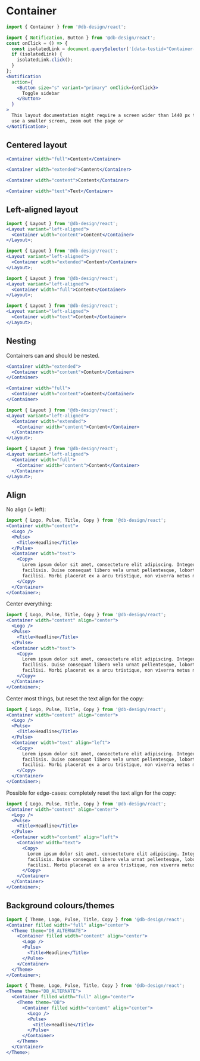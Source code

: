 # Container

```js
import { Container } from '@db-design/react';
```

```jsx noeditor
import { Notification, Button } from '@db-design/react';
const onClick = () => {
  const isolatedLink = document.querySelector('[data-testid="Container-isolate-button"]');
  if (isolatedLink) {
    isolatedLink.click();
  }
};
<Notification
  action={
    <Button size="s" variant="primary" onClick={onClick}>
      Toggle sidebar
    </Button>
  }
>
  This layout documentation might require a screen wider than 1440 px to show the examples. If you
  use a smaller screen, zoom out the page or
</Notification>;
```

<style>
  main {
    margin-right: 96px !important;
    box-sizing: border-box;
    max-width: calc(100% - 2 * 96px) !important;
  }

  main [class^='rsg--preview-'] {
    border-radius: 0 !important;
    padding: 16px 0 !important;
  }
</style>

## Centered layout

```jsx
<Container width="full">Content</Container>
```

```jsx
<Container width="extended">Content</Container>
```

```jsx
<Container width="content">Content</Container>
```

```jsx
<Container width="text">Text</Container>
```

## Left-aligned layout

```jsx
import { Layout } from '@db-design/react';
<Layout variant="left-aligned">
  <Container width="content">Content</Container>
</Layout>;
```

```jsx
import { Layout } from '@db-design/react';
<Layout variant="left-aligned">
  <Container width="extended">Content</Container>
</Layout>;
```

```jsx
import { Layout } from '@db-design/react';
<Layout variant="left-aligned">
  <Container width="full">Content</Container>
</Layout>;
```

```jsx
import { Layout } from '@db-design/react';
<Layout variant="left-aligned">
  <Container width="text">Content</Container>
</Layout>;
```

## Nesting

Containers can and should be nested.

```jsx
<Container width="extended">
  <Container width="content">Content</Container>
</Container>
```

```jsx
<Container width="full">
  <Container width="content">Content</Container>
</Container>
```

```jsx
import { Layout } from '@db-design/react';
<Layout variant="left-aligned">
  <Container width="extended">
    <Container width="content">Content</Container>
  </Container>
</Layout>;
```

```jsx
import { Layout } from '@db-design/react';
<Layout variant="left-aligned">
  <Container width="full">
    <Container width="content">Content</Container>
  </Container>
</Layout>;
```

## Align

No align (= left):

```jsx
import { Logo, Pulse, Title, Copy } from '@db-design/react';
<Container width="content">
  <Logo />
  <Pulse>
    <Title>Headline</Title>
  </Pulse>
  <Container width="text">
    <Copy>
      Lorem ipsum dolor sit amet, consecteture elit adipiscing. Integer ac urna hendrerit nisl
      facilisis. Duise consequat libero vela urnat pellentesque, lobortis porta ligula. Nulla
      facilisi. Morbi placerat ex a arcu tristique, non viverra metus mollis.
    </Copy>
  </Container>
</Container>;
```

Center everything:

```jsx
import { Logo, Pulse, Title, Copy } from '@db-design/react';
<Container width="content" align="center">
  <Logo />
  <Pulse>
    <Title>Headline</Title>
  </Pulse>
  <Container width="text">
    <Copy>
      Lorem ipsum dolor sit amet, consecteture elit adipiscing. Integer ac urna hendrerit nisl
      facilisis. Duise consequat libero vela urnat pellentesque, lobortis porta ligula. Nulla
      facilisi. Morbi placerat ex a arcu tristique, non viverra metus mollis.
    </Copy>
  </Container>
</Container>;
```

Center most things, but reset the text align for the copy:

```jsx
import { Logo, Pulse, Title, Copy } from '@db-design/react';
<Container width="content" align="center">
  <Logo />
  <Pulse>
    <Title>Headline</Title>
  </Pulse>
  <Container width="text" align="left">
    <Copy>
      Lorem ipsum dolor sit amet, consecteture elit adipiscing. Integer ac urna hendrerit nisl
      facilisis. Duise consequat libero vela urnat pellentesque, lobortis porta ligula. Nulla
      facilisi. Morbi placerat ex a arcu tristique, non viverra metus mollis.
    </Copy>
  </Container>
</Container>;
```

Possible for edge-cases: completely reset the text align for the copy:

```jsx
import { Logo, Pulse, Title, Copy } from '@db-design/react';
<Container width="content" align="center">
  <Logo />
  <Pulse>
    <Title>Headline</Title>
  </Pulse>
  <Container width="content" align="left">
    <Container width="text">
      <Copy>
        Lorem ipsum dolor sit amet, consecteture elit adipiscing. Integer ac urna hendrerit nisl
        facilisis. Duise consequat libero vela urnat pellentesque, lobortis porta ligula. Nulla
        facilisi. Morbi placerat ex a arcu tristique, non viverra metus mollis.
      </Copy>
    </Container>
  </Container>
</Container>;
```

## Background colours/themes

```jsx
import { Theme, Logo, Pulse, Title, Copy } from '@db-design/react';
<Container filled width="full" align="center">
  <Theme theme="DB_ALTERNATE">
    <Container filled width="content" align="center">
      <Logo />
      <Pulse>
        <Title>Headline</Title>
      </Pulse>
    </Container>
  </Theme>
</Container>;
```

```jsx
import { Theme, Logo, Pulse, Title, Copy } from '@db-design/react';
<Theme theme="DB_ALTERNATE">
  <Container filled width="full" align="center">
    <Theme theme="DB">
      <Container filled width="content" align="center">
        <Logo />
        <Pulse>
          <Title>Headline</Title>
        </Pulse>
      </Container>
    </Theme>
  </Container>
</Theme>;
```
